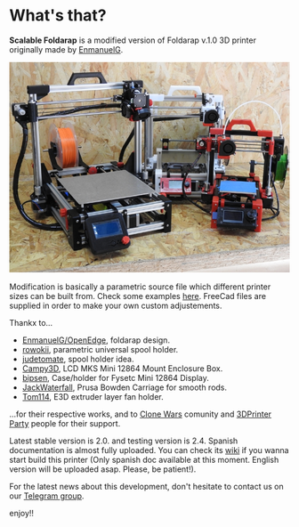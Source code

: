# What's that?

**Scalable Foldarap** is a modified version of Foldarap v.1.0 3D printer originally made by [EnmanuelG](https://github.com/EmmanuelG/Foldarap). 

![Foldarap Mod v.1.0](pics/scalablefolda.jpg)

Modification is basically a parametric source file which different printer sizes can be built from. Check some examples [here](https://github.com/isidorogv/foldarap_escalable/wiki/Lista-de-Materiales). FreeCad files are supplied in order to make your own custom adjustements.

Thankx to...

* [EnmanuelG/OpenEdge](https://github.com/OpenEdge), foldarap design.
* [rowokii](https://www.thingiverse.com/thing:767317), parametric universal spool holder.
* [judetomate](https://www.thingiverse.com/thing:47752), spool holder idea.
* [Campy3D](https://www.thingiverse.com/thing:2915718), LCD MKS Mini 12864 Mount Enclosure Box.
* [bipsen](http://www.thingiverse.com/thing:3558349), Case/holder for Fysetc Mini 12864 Display.
* [JackWaterfall](https://www.thingiverse.com/thing:2023947/files), Prusa Bowden Carriage for smooth rods.
* [Tom114](https://www.thingiverse.com/thing:1746358), E3D extruder layer fan holder.

...for their respective works, and to [Clone Wars](https://www.reprap.org/wiki/Proyecto_Clone_Wars) comunity and [3DPrinter Party](http://www.3dprinterparty.es/) people for their support.

Latest stable version is 2.0. and testing version is 2.4. Spanish documentation is almost fully uploaded. You can check its [wiki](https://github.com/isidorogv/foldarap_escalable/wiki) if you wanna start build this printer (Only spanish doc available at this moment. English version will be uploaded asap. Please, be patient!).

For the latest news about this development, don't hesitate to contact us on our [Telegram group](https://t.me/scalable_foldarap).

enjoy!!